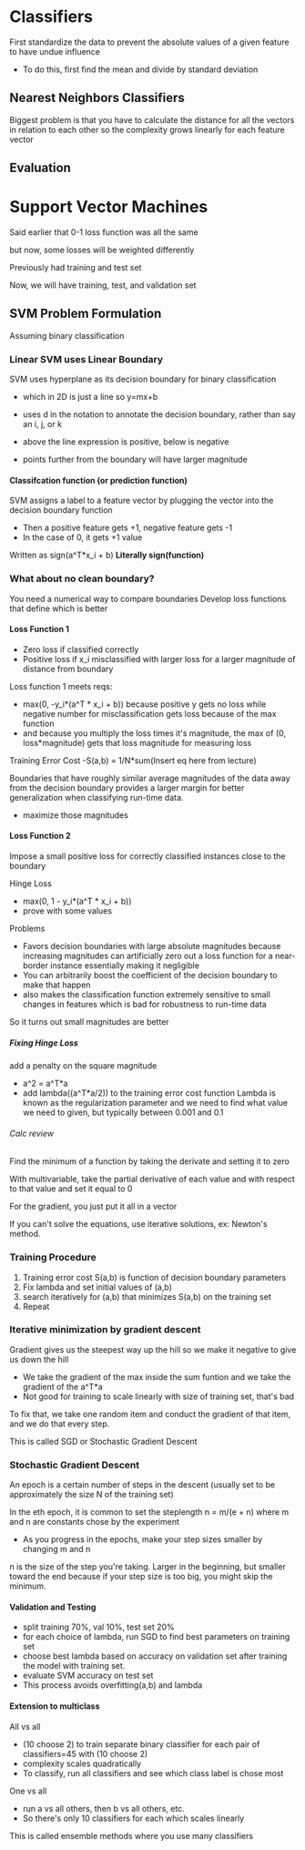 # Classifiers

First standardize the data to prevent the absolute values of a given feature to have undue influence
- To do this, first find the mean and divide by standard deviation

## Nearest Neighbors Classifiers
Biggest problem is that you have to calculate the distance for all the vectors in relation to each other so the complexity grows linearly for each feature vector

## Evaluation


# Support Vector Machines

Said earlier that 0-1 loss function was all the same

but now, some losses will be weighted differently

Previously had training and test set

Now, we will have training, test, and validation set

## SVM Problem Formulation
Assuming binary classification

### Linear SVM uses Linear Boundary
SVM uses hyperplane as its decision boundary for binary classification
- which in 2D is just a line so y=mx+b
- uses d in the notation to annotate the decision boundary, rather than say an i, j, or k

- above the line expression is positive, below is negative
- points further from the boundary will have larger magnitude

#### Classifcation function (or prediction function)
SVM assigns a label to a feature vector by plugging the vector into the decision boundary function
- Then a positive feature gets +1, negative feature gets -1
- In the case of 0, it gets +1 value

Written as sign(a^T*x_i + b) **Literally sign(function)**

### What about no clean boundary?
You need a numerical way to compare boundaries
Develop loss functions that define which is better

#### Loss Function 1
- Zero loss if classified correctly
- Positive loss if x_i misclassified with larger loss for a larger magnitude of distance from boundary

Loss function 1 meets reqs:
- max(0, -y_i*(a^T * x_i + b)) because positive y gets no loss while negative number for misclassification gets loss because of the max function
- and because you multiply the loss times it's magnitude, the max of (0, loss*magnitude) gets that loss magnitude for measuring loss

Training Error Cost
-S(a,b) = 1/N*sum(Insert eq here from lecture)

Boundaries that have roughly similar average magnitudes of the data away from the decision boundary provides a larger margin for better generalization when classifying run-time data.
- maximize those magnitudes

#### Loss Function 2
Impose a small positive loss for correctly classified instances close to the boundary

Hinge Loss
- max(0, 1 - y_i*(a^T * x_i + b))
- prove with some values

Problems
- Favors decision boundaries with large absolute magnitudes because increasing magnitudes can artificially zero out a loss function for a near-border instance essentially making it negligible
- You can arbitrarily boost the coefficient of the decision boundary to make that happen
- also makes the classification function extremely sensitive to small changes in features which is bad for robustness to run-time data

So it turns out small magnitudes are better

##### Fixing Hinge Loss
add a penalty on the square magnitude
- a^2 = a^T*a
- add lambda((a^T*a/2)) to the training error cost function
Lambda is known as the regularization parameter and we need to find what value we need to given, but typically between 0.001 and 0.1

###### Calc review
Find the minimum of a function by taking the derivate and setting it to zero

With multivariable, take the partial derivative of each value and with respect to that value and set it equal to 0

For the gradient, you just put it all in a vector

If you can't solve the equations, use iterative solutions, ex: Newton's method.

### Training Procedure
1. Training error cost S(a,b) is function of decision boundary parameters
2. Fix lambda and set initial values of (a,b)
3. search iteratively for (a,b) that minimizes S(a,b) on the training set
4. Repeat

### Iterative minimization by gradient descent
Gradient gives us the steepest way up the hill so we make it negative to give us down the hill
- We take the gradient of the max inside the sum funtion and we take the gradient of the a^T*a
- Not good for training to scale linearly with size of training set, that's bad

To fix that, we take one random item and conduct the gradient of that item, and we do that every step.

This is called SGD or Stochastic Gradient Descent

### Stochastic Gradient Descent
An epoch is a certain number of steps in the descent (usually set to be approximately the size N of the training set)

In the eth epoch, it is common to set the steplength n = m/(e + n) where m and n are constants chose by the experiment
- As you progress in the epochs, make your step sizes smaller by changing m and n

n is the size of the step you're taking. Larger in the beginning, but smaller toward the end because if your step size is too big, you might skip the minimum.


#### Validation and Testing
- split training 70%, val 10%, test set 20%
- for each choice of lambda, run SGD to find best parameters on training set
- choose best lambda based on accuracy on validation set after training the model with training set.
- evaluate SVM accuracy on test set
- This process avoids overfitting(a,b) and lambda

#### Extension to multiclass
All vs all
- (10 choose 2) to train separate binary classifier for each pair of classifiers=45 with (10 choose 2)
- complexity scales quadratically
- To classify, run all classifiers and see which class label is chose most

One vs all
- run a vs all others, then b vs all others, etc.
- So there's only 10 classifiers for each which scales linearly

This is called ensemble methods where you use many classifiers